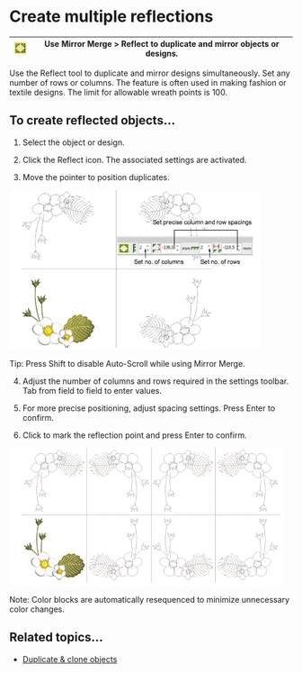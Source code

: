 # Create multiple reflections

| ![Reflect.png](assets/Reflect.png) | Use Mirror Merge > Reflect to duplicate and mirror objects or designs. |
| ---------------------------------- | ---------------------------------------------------------------------- |

Use the Reflect tool to duplicate and mirror designs simultaneously. Set any number of rows or columns. The feature is often used in making fashion or textile designs. The limit for allowable wreath points is 100.

## To create reflected objects...

1. Select the object or design.

2. Click the Reflect icon. The associated settings are activated.

3. Move the pointer to position duplicates.

![MirrorMergeReflectPosition.png](assets/MirrorMergeReflectPosition.png)

Tip: Press Shift to disable Auto-Scroll while using Mirror Merge.

4. Adjust the number of columns and rows required in the settings toolbar. Tab from field to field to enter values.

5. For more precise positioning, adjust spacing settings. Press Enter to confirm.

6. Click to mark the reflection point and press Enter to confirm.

![MirrorMergeReflectMultiples.png](assets/MirrorMergeReflectMultiples.png)

Note: Color blocks are automatically resequenced to minimize unnecessary color changes.

## Related topics...

- [Duplicate & clone objects](../combine/Duplicate_clone_objects)
